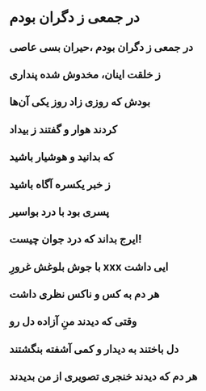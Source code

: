در جمعی ز دگران بودم
=======================
در جمعی ز دگران بودم ،حیران بسی عاصی
----------------------------
ز خلقت اینان، مخدوش شده پنداری
----------------------------
بودش که روزی زاد روز یکی آن‌ها
----------------------------
کردند هوار و گفتند ز بیداد
----------------------------
که بدانید و هوشیار باشید
----------------------------
ز خبر یکسره آگاه باشید
----------------------------
پسری بود با درد بواسیر
----------------------------
ایرج بداند که درد جوان چیست!
----------------------------
با جوش بلوغش غرورِ xxx ایی داشت
----------------------------
هر دم به کس و ناکس نظری داشت
----------------------------
وقتی که دیدند منِ آزاده دل رو
----------------------------
دل باختند به دیدار و کمی آشفته بنگشتند
----------------------------
هر دم که دیدند خنجری تصویری از من بدیدند
----------------------------
